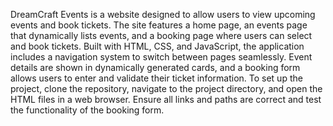 DreamCraft Events is a website designed to allow users to view upcoming events and book tickets. The site features a home page, an events page that dynamically lists events, and a booking page where users can select and book tickets. Built with HTML, CSS, and JavaScript, the application includes a navigation system to switch between pages seamlessly. Event details are shown in dynamically generated cards, and a booking form allows users to enter and validate their ticket information. To set up the project, clone the repository, navigate to the project directory, and open the HTML files in a web browser. Ensure all links and paths are correct and test the functionality of the booking form.


